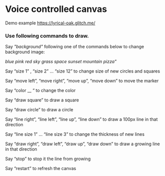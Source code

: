 
<h1>Voice controlled canvas</h1>

Demo example https://lyrical-oak.glitch.me/

<h3>Use following commands to draw.</h3>
Say <i>"background"</i> following one of the commands below to change background image:
    
   <i> blue
    pink
    red
    sky
    grass
    space
    sunset
    mountain
    pizza"</i>
  
Say “size 1” , “size 2” … “size 12” to change size of new circles and squares

Say “move left”, “move right”, “move up”, “move down” to move the marker

Say “color __ “ to change the color

Say “draw square” to draw a square

Say “draw circle” to draw a circle

Say “line right”, “line left”, “line up”, “line down” to draw a 100px line in that direction

Say “line size 1” … “line size 3” to change the thickness of new lines

Say “draw right”, “draw left”, “draw up”, “draw down” to draw a growing line in that direction

Say “stop” to stop it the line from growing

Say “restart” to refresh the canvas

